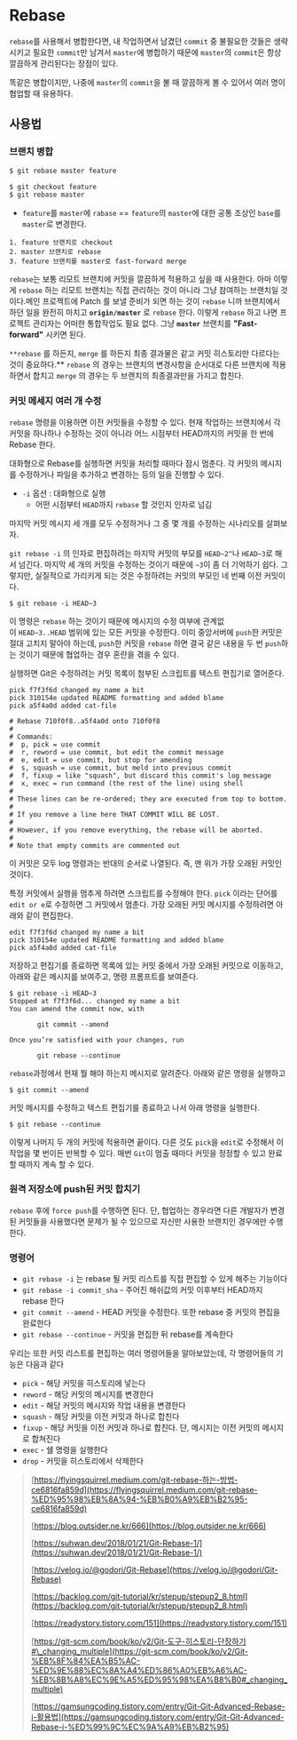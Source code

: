 # Rebase

`rebase`를 사용해서 병합한다면, 내 작업하면서 남겼던 `commit` 중 불필요한 것들은 생략시키고 필요한 `commit`만 남겨서 `master`에 병합하기 때문에 `master`의 `commit`은 항상 깔끔하게 관리된다는 장점이 있다.

똑같은 병합이지만, 나중에 `master`의 `commit`을 볼 때 깔끔하게 볼 수 있어서 여러 명이 협업할 때 유용하다.

## 사용법

### 브랜치 병합

```jsx
$ git rebase master feature
```

```jsx
$ git checkout feature
$ git rebase master
```

- `feature`를 `master`에 `rabase` == `feature`의 `master`에 대한 공통 조상인 `base`를 `master`로 변경한다.

```
1. feature 브랜치로 checkout
2. master 브랜치로 rebase
3. feature 브랜치를 master로 fast-forward merge
```

`rebase`는 보통 리모트 브랜치에 커밋을 깔끔하게 적용하고 싶을 때 사용한다. 아마 이렇게 `rebase` 하는 리모트 브랜치는 직접 관리하는 것이 아니라 그냥 참여하는 브랜치일 것이다.메인 프로젝트에 Patch 를 보낼 준비가 되면 하는 것이 `rebase` 니까 브랜치에서 하던 일을 완전히 마치고 **`origin/master`** 로 `rebase` 한다. 이렇게 `rebase` 하고 나면 프로젝트 관리자는 어떠한 통합작업도 필요 없다. 그냥 **`master`** 브랜치를 **"Fast-forward"** 시키면 된다.

`**rebase` 를 하든지, `merge` 를 하든지 최종 결과물은 같고 커밋 히스토리만 다르다는 것이 중요하다.\*\* `rebase` 의 경우는 브랜치의 변경사항을 순서대로 다른 브랜치에 적용하면서 합치고 `merge` 의 경우는 두 브랜치의 최종결과만을 가지고 합친다.

### 커밋 메세지 여러 개 수정

`rebase` 명령을 이용하면 이전 커밋들을 수정할 수 있다. 현재 작업하는 브랜치에서 각 커밋을 하나하나 수정하는 것이 아니라 어느 시점부터 HEAD까지의 커밋을 한 번에 Rebase 한다.

대화형으로 Rebase를 실행하면 커밋을 처리할 때마다 잠시 멈춘다. 각 커밋의 메시지를 수정하거나 파일을 추가하고 변경하는 등의 일을 진행할 수 있다.

- `-i` 옵션 : 대화형으로 실행
  - 어떤 시점부터 `HEAD`까지 `rebase` 할 것인지 인자로 넘김

마지막 커밋 메시지 세 개를 모두 수정하거나 그 중 몇 개를 수정하는 시나리오를 살펴보자.

`git rebase -i` 의 인자로 편집하려는 마지막 커밋의 부모를 `HEAD~2^`나 `HEAD~3`로 해서 넘긴다. 마지막 세 개의 커밋을 수정하는 것이기 때문에 `~3`이 좀 더 기억하기 쉽다. 그렇지만, 실질적으로 가리키게 되는 것은 수정하려는 커밋의 부모인 네 번째 이전 커밋이다.

```
$ git rebase -i HEAD~3
```

이 명령은 `rebase` 하는 것이기 때문에 메시지의 수정 여부에 관계없이 `HEAD~3..HEAD` 범위에 있는 모든 커밋을 수정한다. 이미 중앙서버에 `push`한 커밋은 절대 고치지 말아야 하는데, `push`한 커밋을 `rebase` 하면 결국 같은 내용을 두 번 `push`하는 것이기 때문에 협업하는 경우 혼란을 겪을 수 있다.

실행하면 Git은 수정하려는 커밋 목록이 첨부된 스크립트를 텍스트 편집기로 열어준다.

```
pick f7f3f6d changed my name a bit
pick 310154e updated README formatting and added blame
pick a5f4a0d added cat-file

# Rebase 710f0f8..a5f4a0d onto 710f0f8
#
# Commands:
#  p, pick = use commit
#  r, reword = use commit, but edit the commit message
#  e, edit = use commit, but stop for amending
#  s, squash = use commit, but meld into previous commit
#  f, fixup = like "squash", but discard this commit's log message
#  x, exec = run command (the rest of the line) using shell
#
# These lines can be re-ordered; they are executed from top to bottom.
#
# If you remove a line here THAT COMMIT WILL BE LOST.
#
# However, if you remove everything, the rebase will be aborted.
#
# Note that empty commits are commented out
```

이 커밋은 모두 log 명령과는 반대의 순서로 나열된다. 즉, 맨 위가 가장 오래된 커밋인 것이다.

특정 커밋에서 실행을 멈추게 하려면 스크립트를 수정해야 한다. `pick` 이라는 단어를 `edit or e`로 수정하면 그 커밋에서 멈춘다. 가장 오래된 커밋 메시지를 수정하려면 아래와 같이 편집한다.

```
edit f7f3f6d changed my name a bit
pick 310154e updated README formatting and added blame
pick a5f4a0d added cat-file
```

저장하고 편집기를 종료하면 목록에 있는 커밋 중에서 가장 오래된 커밋으로 이동하고, 아래와 같은 메시지를 보여주고, 명령 프롬프트를 보여준다.

```
$ git rebase -i HEAD~3
Stopped at f7f3f6d... changed my name a bit
You can amend the commit now, with

       git commit --amend

Once you’re satisfied with your changes, run

       git rebase --continue
```

`rebase`과정에서 현재 뭘 해야 하는지 메시지로 알려준다. 아래와 같은 명령을 실행하고

`$ git commit --amend`

커밋 메시지를 수정하고 텍스트 편집기를 종료하고 나서 아래 명령을 실행한다.

`$ git rebase --continue`

이렇게 나머지 두 개의 커밋에 적용하면 끝이다. 다른 것도 `pick`을 `edit`로 수정해서 이 작업을 몇 번이든 반복할 수 있다. 매번 `Git`이 멈출 때마다 커밋을 정정할 수 있고 완료할 때까지 계속 할 수 있다.

### 원격 저장소에 push된 커밋 합치기

`rebase` 후에 `force push`를 수행하면 된다. 단, 협업하는 경우라면 다른 개발자가 변경된 커밋들을 사용했다면 문제가 될 수 있으므로 자신만 사용한 브랜치인 경우에만 수행한다.

### 명령어

- `git rebase -i` 는 rebase 될 커밋 리스트를 직접 편집할 수 있게 해주는 기능이다
- `git rebase -i commit_sha` - 주어진 해쉬값의 커밋 이후부터 HEAD까지 rebase 한다
- `git commit --amend` - HEAD 커밋을 수정한다. 또한 rebase 중 커밋의 편집을 완료한다
- `git rebase --continue` - 커밋을 편집한 뒤 rebase를 계속한다

우리는 또한 커밋 리스트를 편집하는 여러 명령어들을 알아보았는데, 각 명령어들의 기능은 다음과 같다

- `pick` - 해당 커밋을 히스토리에 넣는다
- `reword` - 해당 커밋의 메시지를 변경한다
- `edit` - 해당 커밋의 메시지와 작업 내용을 변경한다
- `squash` - 해당 커밋을 이전 커밋과 하나로 합친다
- `fixup` - 해당 커밋을 이전 커밋과 하나로 합친다. 단, 메시지는 이전 커밋의 메시지로 합쳐진다
- `exec` - 쉘 명령을 실행한다
- `drop` - 커밋을 히스토리에서 삭제한다

> [https://flyingsquirrel.medium.com/git-rebase-하는-방법-ce6816fa859d](https://flyingsquirrel.medium.com/git-rebase-%ED%95%98%EB%8A%94-%EB%B0%A9%EB%B2%95-ce6816fa859d)
>
> [https://blog.outsider.ne.kr/666](https://blog.outsider.ne.kr/666)
>
> [https://suhwan.dev/2018/01/21/Git-Rebase-1/](https://suhwan.dev/2018/01/21/Git-Rebase-1/)
>
> [https://velog.io/@godori/Git-Rebase](https://velog.io/@godori/Git-Rebase)
>
> [https://backlog.com/git-tutorial/kr/stepup/stepup2_8.html](https://backlog.com/git-tutorial/kr/stepup/stepup2_8.html)
>
> [https://readystory.tistory.com/151](https://readystory.tistory.com/151)
>
> [https://git-scm.com/book/ko/v2/Git-도구-히스토리-단장하기#\_changing_multiple](https://git-scm.com/book/ko/v2/Git-%EB%8F%84%EA%B5%AC-%ED%9E%88%EC%8A%A4%ED%86%A0%EB%A6%AC-%EB%8B%A8%EC%9E%A5%ED%95%98%EA%B8%B0#_changing_multiple)
>
> [https://gamsungcoding.tistory.com/entry/Git-Git-Advanced-Rebase-i-활용법](https://gamsungcoding.tistory.com/entry/Git-Git-Advanced-Rebase-i-%ED%99%9C%EC%9A%A9%EB%B2%95)
